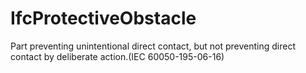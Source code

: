 IfcProtectiveObstacle
=====================
Part preventing unintentional direct contact, but not preventing direct
contact by deliberate action.(IEC 60050-195-06-16)


